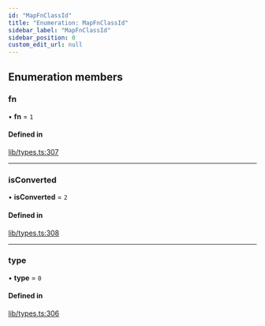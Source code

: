 ```yaml
---
id: "MapFnClassId"
title: "Enumeration: MapFnClassId"
sidebar_label: "MapFnClassId"
sidebar_position: 0
custom_edit_url: null
---
```


## Enumeration members

### fn

• **fn** = `1`

#### Defined in

[lib/types.ts:307](https://github.com/ttshivers/mapper/blob/efc4cb9d/packages/core/src/lib/types.ts#L307)

___

### isConverted

• **isConverted** = `2`

#### Defined in

[lib/types.ts:308](https://github.com/ttshivers/mapper/blob/efc4cb9d/packages/core/src/lib/types.ts#L308)

___

### type

• **type** = `0`

#### Defined in

[lib/types.ts:306](https://github.com/ttshivers/mapper/blob/efc4cb9d/packages/core/src/lib/types.ts#L306)
